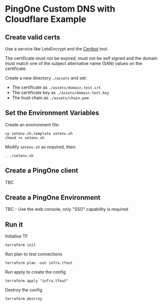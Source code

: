 # PingOne Custom DNS with Cloudflare Example

## Create valid certs

Use a service like LetsEncrypt and the [Certbot](https://certbot.eff.org/) tool.

The certificate must not be expired, must not be self signed and the domain must match one of the subject alternative name (SAN) values on the certificate.

Create a new directory `./assets` and set:
* The certificate as `./assets/domain.test.crt`
* The certificate key as `./assets/domain.test.key`
* The trust chain as `./assets/chain.pem`

## Set the Environment Variables

Create an environment file:

```shell
cp setenv.sh.template setenv.sh
chmod +x setenv.sh
```

Modify `setenv.sh` as required, then:

```shell
. ./setenv.sh
```

## Create a PingOne client

TBC

## Create a PingOne Environment

TBC - Use the web console, only "SSO" capability is required

## Run it

Initialise TF
```shell
terraform init
```

Run plan to test connections
```shell
terraform plan -out infra.tfout
```

Run apply to create the config
```shell
terraform apply "infra.tfout"
```

Destroy the config
```shell
terraform destroy
```